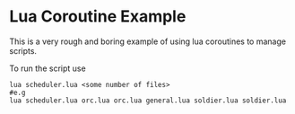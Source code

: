# Lua Coroutine Example
This is a very rough and boring example of using lua coroutines to manage scripts.

To run the script use

    lua scheduler.lua <some number of files>
    #e.g
    lua scheduler.lua orc.lua orc.lua general.lua soldier.lua soldier.lua

